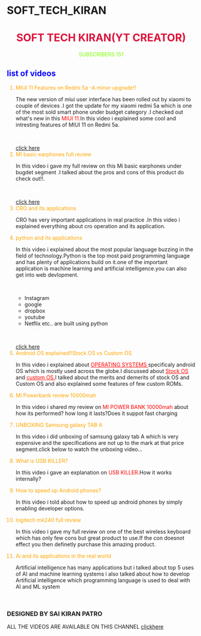 # SOFT_TECH_KIRAN
<html>
 <head>
 	<link rel="stylesheet" href="style.css"/>
	
 </head>
 <body>	 
   
 <center><h1 style="color:crimson">SOFT TECH KIRAN(YT CREATOR) </h1></center>
	 <center><p ><a style="color:chartreuse">SUBSCRIBERS 151</a></p></center>
        
        
      
     
     
<h2 style="color:blue">list of videos </h2>
<ol>
    <li style="color: orange">MIUI 11 Features on Redmi 5a -A minor upgrade!!</li>
    
   <p> The new version of miui user interface has been rolled out by xiaomi to couple of devices .I got the update for my xiaomi redmi 5a which is one of the most sold smart phone under budget category .I checked out what's new in this <a style="color: red;text-decoration:none">MIUI 11.</a>In this video i explained some cool and intresting features of MIUI 11 on Redmi 5a.</p>
    <p style="color:white"><strong><em>video link:</em></strong></p>
 <a href="https://www.youtube.com/watch?v=7Kc20-uaO9s" target="blank_page">click here</a>
    
   <li style="color: orange">MI basic earphones full review</li>
   
  <p>In this video i gave my full review on this Mi basic earphones under bugdet segment .I talked about the pros and cons of this product do check out!!.</p>
  <p style="color:white"><strong><em>video link:</em></strong></p>
 <a href="https://www.youtube.com/watch?v=nW8y1cVssWc&t=1s" target="blank_page">click here</a>
  
   <li style="color:orange">CRO and its applications</li>
   
   <p>CRO has very important applications in real practice .In this video i explained everything about cro operation and its application.</p>
    
 <li style="color:orange">python and its applications</li>
 
	
 <p >In this video i explained about the most popular language buzzing in the field of technology.Python is the top most paid programming language and has plenty of applications build on it.one of the important application is machine learning and artificial intelligence.you can also get into web devlopment.<br/></p><br/>
 <ul>
 	<li>Instagram</li>
 	<li>google</li>
 	<li>dropbox</li>
 	<li>youtube</li>
 	<li>Netflix etc.. are built using python</li>
 </ul> 
 <p style="color:white"><strong><em>video link:</em></strong></p>
 <a href="https://www.youtube.com/embed/6El73ggMygc" target="blank_page">click here</a>
 
<li style="color:orange">Android OS explained!!Stock OS vs Custom OS</li>
	
<p>In this video i explained about  <a style="color:red;text-decoration:underline;">OPERATING SYSTEMS </a> specificaly android OS which is mostly used across the globe.I discussed about <a style="color:red; text-decoration: underline;">Stock OS</a> and <a style="color:red; text-decoration: underline;">custom OS.</a>I talked about the merits and demerits of stock OS and Custom OS and also explained some features of few custom ROMs.</p>
    <li style="color:orange;">Mi Powerbank review 10000mah</li>
 
   <p>In this video i shared my review on <a style="color:red;">MI POWER BANK 10000mah</a> about how its performed? how long it lasts?Does it suppot fast charging</p>
    <li style="color:orange;">UNBOXING Samsung galaxy TAB A</li>
   
   <p>In this video i did unboxing of samsung galaxy tab A which is very expensive and the specifications are not up to the mark at that price segment.click below to watch the unboxing video...</p>
    <li style="color:orange;">What is USB KILLER?</li>
    <p>In this video i gave an explanation on <a style="color:red; ">USB KILLER.</a>How it works internally?</p>
    
 
   <li style="color: orange;">How to speed up Android phones?</li>
      <p>In this video i told about how to speed up android phones by simply enabling developer options.</p>
    <li style="color:orange;">logitech mk240 full review</li>
     <p>In this video i gave my full review on one of the best wireless keyboard which has only few cons but great product to use.If the con doesnot effect you then definetly purchase this amazing product.</p>
    <li style="color:orange">Ai and its applications in the real world</li> 
    <p>Artificial intelligence has many applications but i talked about top 5 uses of AI and machine learning systems i also talked about how to develop Artificial intelligence which programming language is used to deal with AI and ML system </p> <br/>
    
</ol>

      
<h3> 
	DESIGNED BY SAI KIRAN PATRO</h3>
<p>ALL THE VIDEOS ARE AVAILABLE ON THIS CHANNEL <a href="https://www.youtube.com/results?search_query=soft+tech+kiran" >clickhere</a></p>
 </body>
